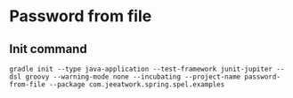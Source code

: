 # Password from file

## Init command
`gradle init --type java-application --test-framework junit-jupiter --dsl groovy --warning-mode none --incubating --project-name password-from-file --package com.jeeatwork.spring.spel.examples`
